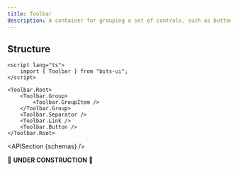 ```yaml
---
title: Toolbar
description: A container for grouping a set of controls, such as buttons, links or toggle groups.
---
```


<script>
	import { APISection, ComponentPreview, ToolbarDemo } from '@/components'
	export let schemas;
</script>

<ComponentPreview name="toolbar-demo" comp="Toolbar">

<ToolbarDemo slot="preview" />

</ComponentPreview>

## Structure

```svelte
<script lang="ts">
	import { Toolbar } from "bits-ui";
</script>

<Toolbar.Root>
	<Toolbar.Group>
		<Toolbar.GroupItem />
	</Toolbar.Group>
	<Toolbar.Separator />
	<Toolbar.Link />
	<Toolbar.Button />
</Toolbar.Root>
```

<APISection {schemas} />

🚧 **UNDER CONSTRUCTION** 🚧
